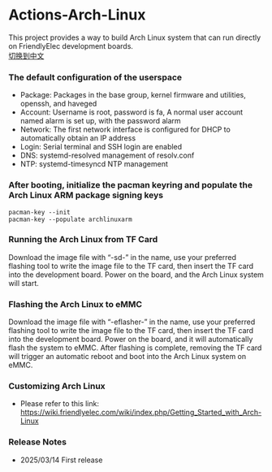 # Actions-Arch-Linux
This project provides a way to build Arch Linux system that can run directly on FriendlyElec development boards.  
[切换到中文](README.md)  
### The default configuration of the userspace
- Package: Packages in the base group, kernel firmware and utilities, openssh, and haveged
- Account: Username is root, password is fa, A normal user account named alarm is set up, with the password alarm
- Network: The first network interface is configured for DHCP to automatically obtain an IP address
- Login: Serial terminal and SSH login are enabled
- DNS: systemd-resolved management of resolv.conf
- NTP: systemd-timesyncd NTP management
### After booting, initialize the pacman keyring and populate the Arch Linux ARM package signing keys
```
pacman-key --init 
pacman-key --populate archlinuxarm
```
### Running the Arch Linux from TF Card
Download the image file with “-sd-” in the name, use your preferred flashing tool to write the image file to the TF card, then insert the TF card into the development board. Power on the board, and the Arch Linux system will start.
### Flashing the Arch Linux to eMMC
Download the image file with “-eflasher-” in the name, use your preferred flashing tool to write the image file to the TF card, then insert the TF card into the development board. Power on the board, and it will automatically flash the system to eMMC. After flashing is complete, removing the TF card will trigger an automatic reboot and boot into the Arch Linux system on eMMC.
### Customizing Arch Linux
- Please refer to this link: https://wiki.friendlyelec.com/wiki/index.php/Getting_Started_with_Arch-Linux
### Release Notes
- 2025/03/14 First release